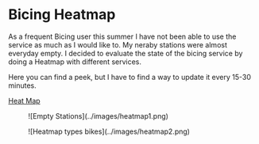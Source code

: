# Bicing Heatmap

As a frequent Bicing user this summer I have not been able to use the service as much as I would like to. My neraby 
stations were almost everyday empty. I decided to evaluate the state of the bicing service by doing a Heatmap with different services.

Here you can find a peek, but I have to find a way to update it every 15-30 minutes.

[Heat Map](Map.html)

<figure markdown>
  ![Empty Stations](../images/heatmap1.png)
  <figcaption></figcaption>
</figure>

<figure markdown>
  ![Heatmap types bikes](../images/heatmap2.png)
  <figcaption></figcaption>
</figure>

